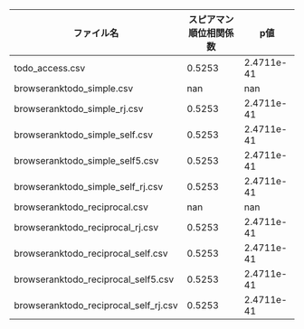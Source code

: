 | ファイル名                             | スピアマン順位相関係数 | p値           |
|--------------------------------------|--------------------------|----------------|
| todo_access.csv                      | 0.5253                   | 2.4711e-41     |
| browseranktodo_simple.csv            | nan                      | nan            |
| browseranktodo_simple_rj.csv         | 0.5253                   | 2.4711e-41     |
| browseranktodo_simple_self.csv       | 0.5253                   | 2.4711e-41     |
| browseranktodo_simple_self5.csv      | 0.5253                   | 2.4711e-41     |
| browseranktodo_simple_self_rj.csv    | 0.5253                   | 2.4711e-41     |
| browseranktodo_reciprocal.csv        | nan                      | nan            |
| browseranktodo_reciprocal_rj.csv     | 0.5253                   | 2.4711e-41     |
| browseranktodo_reciprocal_self.csv   | 0.5253                   | 2.4711e-41     |
| browseranktodo_reciprocal_self5.csv  | 0.5253                   | 2.4711e-41     |
| browseranktodo_reciprocal_self_rj.csv| 0.5253                   | 2.4711e-41     |

